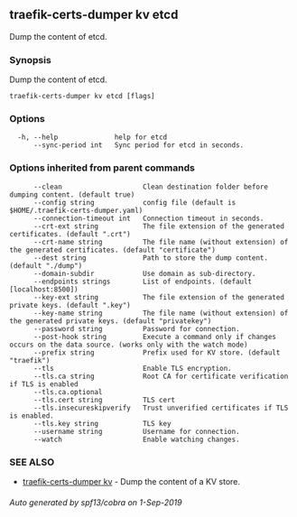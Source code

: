 ## traefik-certs-dumper kv etcd

Dump the content of etcd.

### Synopsis

Dump the content of etcd.

```
traefik-certs-dumper kv etcd [flags]
```

### Options

```
  -h, --help              help for etcd
      --sync-period int   Sync period for etcd in seconds.
```

### Options inherited from parent commands

```
      --clean                    Clean destination folder before dumping content. (default true)
      --config string            config file (default is $HOME/.traefik-certs-dumper.yaml)
      --connection-timeout int   Connection timeout in seconds.
      --crt-ext string           The file extension of the generated certificates. (default ".crt")
      --crt-name string          The file name (without extension) of the generated certificates. (default "certificate")
      --dest string              Path to store the dump content. (default "./dump")
      --domain-subdir            Use domain as sub-directory.
      --endpoints strings        List of endpoints. (default [localhost:8500])
      --key-ext string           The file extension of the generated private keys. (default ".key")
      --key-name string          The file name (without extension) of the generated private keys. (default "privatekey")
      --password string          Password for connection.
      --post-hook string         Execute a command only if changes occurs on the data source. (works only with the watch mode)
      --prefix string            Prefix used for KV store. (default "traefik")
      --tls                      Enable TLS encryption.
      --tls.ca string            Root CA for certificate verification if TLS is enabled
      --tls.ca.optional          
      --tls.cert string          TLS cert
      --tls.insecureskipverify   Trust unverified certificates if TLS is enabled.
      --tls.key string           TLS key
      --username string          Username for connection.
      --watch                    Enable watching changes.
```

### SEE ALSO

* [traefik-certs-dumper kv](traefik-certs-dumper_kv.md)	 - Dump the content of a KV store.

###### Auto generated by spf13/cobra on 1-Sep-2019
